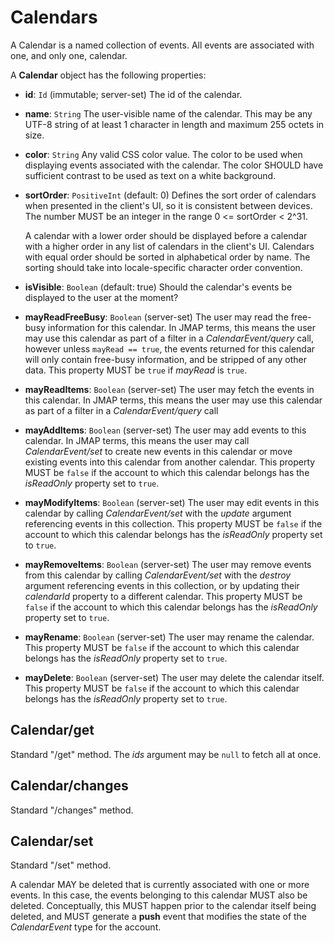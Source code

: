# Calendars

A Calendar is a named collection of events. All events are associated with one, and only one, calendar.

A **Calendar** object has the following properties:

- **id**: `Id` (immutable; server-set)
  The id of the calendar.
- **name**: `String`
  The user-visible name of the calendar. This may be any UTF-8 string of at least 1 character in length and maximum 255 octets in size.
- **color**: `String`
  Any valid CSS color value. The color to be used when displaying events associated with the calendar. The color SHOULD have sufficient contrast to be used as text on a white background.
- **sortOrder**: `PositiveInt` (default: 0)
  Defines the sort order of calendars when presented in the client's UI, so it is
  consistent between devices. The number MUST be an integer in the range
  0 <= sortOrder < 2^31.

  A calendar with a lower order should be displayed before a calendar with
  a higher order in any list of calendars in the client's UI. Calendars with
  equal order should be sorted in alphabetical order by name. The sorting
  should take into locale-specific character order convention.
- **isVisible**: `Boolean` (default: true)
  Should the calendar's events be displayed to the user at the moment?
- **mayReadFreeBusy**: `Boolean` (server-set)
  The user may read the free-busy information for this calendar. In JMAP
  terms, this means the user may use this calendar as part of a filter in a
  *CalendarEvent/query* call, however unless `mayRead == true`, the events
  returned for this calendar will only contain free-busy information, and be stripped of any other data.
  This property MUST be `true` if *mayRead* is `true`.
- **mayReadItems**: `Boolean` (server-set)
  The user may fetch the events in this calendar. In JMAP terms, this means
  the user may use this calendar as part of a filter in a
  *CalendarEvent/query* call
- **mayAddItems**: `Boolean` (server-set)
  The user may add events to this calendar. In JMAP terms, this means the
  user may call *CalendarEvent/set* to create new events in this calendar or
  move existing events into this calendar from another calendar.
  This property MUST be `false` if the account to which this calendar belongs
  has the *isReadOnly* property set to `true`.
- **mayModifyItems**: `Boolean` (server-set)
  The user may edit events in this calendar by calling *CalendarEvent/set* with
  the *update* argument referencing events in this collection.
  This property MUST be `false` if the account to which this calendar belongs
  has the *isReadOnly* property set to `true`.
- **mayRemoveItems**: `Boolean` (server-set)
  The user may remove events from this calendar by calling *CalendarEvent/set*
  with the *destroy* argument referencing events in this collection, or by
  updating their *calendarId* property to a different calendar.
  This property MUST be `false` if the account to which this calendar belongs
  has the *isReadOnly* property set to `true`.
- **mayRename**: `Boolean` (server-set)
  The user may rename the calendar.
  This property MUST be `false` if the account to which this calendar belongs
  has the *isReadOnly* property set to `true`.
- **mayDelete**: `Boolean` (server-set)
  The user may delete the calendar itself.
  This property MUST be `false` if the account to which this calendar belongs
  has the *isReadOnly* property set to `true`.


## Calendar/get

Standard "/get" method. The *ids* argument may be `null` to fetch all at once.

## Calendar/changes

Standard "/changes" method.

## Calendar/set

Standard "/set" method.

A calendar MAY be deleted that is currently associated with one or more events. In this case, the events belonging to this calendar MUST also be deleted. Conceptually, this MUST happen prior to the calendar itself being deleted, and MUST generate a **push** event that modifies the state of the *CalendarEvent* type for the account.
